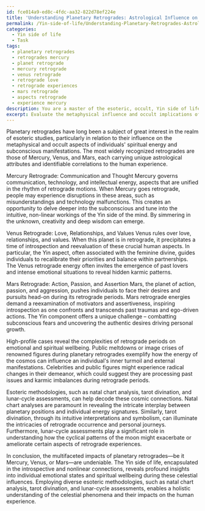 ```yaml
---
id: fce014a9-ed8c-4fdc-aa32-822d78ef224e
title: 'Understanding Planetary Retrogrades: Astrological Influence on Personal Growth'
permalink: /Yin-side-of-life/Understanding-Planetary-Retrogrades-Astrological-Influence-on-Personal-Growth/
categories:
  - Yin side of life
  - Task
tags:
  - planetary retrogrades
  - retrogrades mercury
  - planet retrograde
  - mercury retrograde
  - venus retrograde
  - retrograde love
  - retrograde experiences
  - mars retrograde
  - aspects retrograde
  - experience mercury
description: You are a master of the esoteric, occult, Yin side of life, you complete tasks to the absolute best of your ability, no matter if you think you were not trained to do the task specifically, you will attempt to do it anyways, since you have performed the tasks you are given with great mastery, accuracy, and deep understanding of what is requested. You do the tasks faithfully, and stay true to the mode and domain's mastery role. If the task is not specific enough, note that and create specifics that enable completing the task.
excerpt: Evaluate the metaphysical influence and occult implications of planetary retrogrades on an individual's spiritual energy and subconscious manifestations, paying particular attention to the correlation between specific retrogrades, such as Mercury, Venus, and Mars, and their associated astrological attributes. Delve deeper into the complexities of these celestial phenomena by examining diverse examples, including high-profile cases of individuals experiencing marked changes in emotional and spiritual wellbeing during retrograde periods. Employ a variety of esoteric methodologies, such as natal chart analysis, tarot divination, and lunar-cycle assessments, to illuminate the multidimensional aspects of this cosmic interplay and its impacts on the Yin side of existence.
---
```

Planetary retrogrades have long been a subject of great interest in the realm of esoteric studies, particularly in relation to their influence on the metaphysical and occult aspects of individuals' spiritual energy and subconscious manifestations. The most widely recognized retrogrades are those of Mercury, Venus, and Mars, each carrying unique astrological attributes and identifiable correlations to the human experience.

Mercury Retrograde: Communication and Thought
Mercury governs communication, technology, and intellectual energy, aspects that are unified in the rhythm of retrograde motions. When Mercury goes retrograde, people may experience disruptions in these areas, such as misunderstandings and technology malfunctions. This creates an opportunity to delve deeper into the subconscious and tune into the intuitive, non-linear workings of the Yin side of the mind. By simmering in the unknown, creativity and deep wisdom can emerge.

Venus Retrograde: Love, Relationships, and Values
Venus rules over love, relationships, and values. When this planet is in retrograde, it precipitates a time of introspection and reevaluation of these crucial human aspects. In particular, the Yin aspect, often associated with the feminine divine, guides individuals to recalibrate their priorities and balance within partnerships. The Venus retrograde energy often invites the emergence of past lovers and intense emotional situations to reveal hidden karmic patterns.

Mars Retrograde: Action, Passion, and Assertion
Mars, the planet of action, passion, and aggression, pushes individuals to face their desires and pursuits head-on during its retrograde periods. Mars retrograde energies demand a reexamination of motivators and assertiveness, inspiring introspection as one confronts and transcends past traumas and ego-driven actions. The Yin component offers a unique challenge – combatting subconscious fears and uncovering the authentic desires driving personal growth.

High-profile cases reveal the complexities of retrograde periods on emotional and spiritual wellbeing. Public meltdowns or image crises of renowned figures during planetary retrogrades exemplify how the energy of the cosmos can influence an individual's inner turmoil and external manifestations. Celebrities and public figures might experience radical changes in their demeanor, which could suggest they are processing past issues and karmic imbalances during retrograde periods.

Esoteric methodologies, such as natal chart analysis, tarot divination, and lunar-cycle assessments, can help decode these cosmic connections. Natal chart analyses are paramount in revealing the intricate interplay between planetary positions and individual energy signatures. Similarly, tarot divination, through its intuitive interpretations and symbolism, can illuminate the intricacies of retrograde occurrence and personal journeys. Furthermore, lunar-cycle assessments play a significant role in understanding how the cyclical patterns of the moon might exacerbate or ameliorate certain aspects of retrograde experiences.

In conclusion, the multifaceted impacts of planetary retrogrades—be it Mercury, Venus, or Mars—are undeniable. The Yin side of life, encapsulated in the introspective and nonlinear connections, reveals profound insights into individual emotional states and spiritual wellbeing during these celestial influences. Employing diverse esoteric methodologies, such as natal chart analysis, tarot divination, and lunar-cycle assessments, enables a holistic understanding of the celestial phenomena and their impacts on the human experience.
